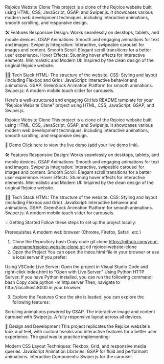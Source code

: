 Rejoice Website Clone
This project is a clone of the Rejoice website built using HTML, CSS, JavaScript, GSAP, and Swiper.js. It showcases various modern web development techniques, including interactive animations, smooth scrolling, and responsive design.


🛠️ Features
Responsive Design: Works seamlessly on desktops, tablets, and mobile devices.
GSAP Animations: Smooth and engaging animations for text and images.
Swiper.js Integration: Interactive, swipeable carousel for images and content.
Smooth Scroll: Elegant scroll transitions for a better user experience.
Hover Effects: Stunning hover effects for interactive elements.
Minimalistic and Modern UI: Inspired by the clean design of the original Rejoice website.


🧑‍💻 Tech Stack
HTML: The structure of the website.
CSS: Styling and layout (including Flexbox and Grid).
JavaScript: Interactive behavior and animations.
GSAP: GreenSock Animation Platform for smooth animations.
Swiper.js: A modern mobile touch slider for carousels.

Here's a well-structured and engaging GitHub README template for your "Rejoice Website Clone" project using HTML, CSS, JavaScript, GSAP, and Swiper.js.

Rejoice Website Clone
This project is a clone of the Rejoice website built using HTML, CSS, JavaScript, GSAP, and Swiper.js. It showcases various modern web development techniques, including interactive animations, smooth scrolling, and responsive design.

🚀 Demo
Click here to view the live demo (add your live demo link).

🛠️ Features
Responsive Design: Works seamlessly on desktops, tablets, and mobile devices.
GSAP Animations: Smooth and engaging animations for text and images.
Swiper.js Integration: Interactive, swipeable carousel for images and content.
Smooth Scroll: Elegant scroll transitions for a better user experience.
Hover Effects: Stunning hover effects for interactive elements.
Minimalistic and Modern UI: Inspired by the clean design of the original Rejoice website.

🧑‍💻 Tech Stack
HTML: The structure of the website.
CSS: Styling and layout (including Flexbox and Grid).
JavaScript: Interactive behavior and animations.
GSAP: GreenSock Animation Platform for smooth animations.
Swiper.js: A modern mobile touch slider for carousels.


💡 Getting Started
Follow these steps to set up the project locally:

Prerequisites
A modern web browser (Chrome, Firefox, Safari, etc.)
1. Clone the Repository
bash
Copy code
git clone https://github.com/your-username/rejoice-website-clone.git
cd rejoice-website-clone
2. Open the Project
You can open the index.html file in your browser or use a local server if you prefer:

Using VSCode Live Server: Open the project in Visual Studio Code and right-click index.html to "Open with Live Server."
Using Python HTTP Server: If you have Python installed, you can run the following command:
bash
Copy code
python -m http.server
Then, navigate to http://localhost:8000 in your browser.

3. Explore the Features
Once the site is loaded, you can explore the following features:

Scrolling animations powered by GSAP.
The interactive image and content carousel with Swiper.js.
A fully responsive layout across all devices.


🎨 Design and Development
This project replicates the Rejoice website's look and feel, with custom tweaks and interactive features for a better user experience. The goal was to practice implementing:

Modern CSS Layout Techniques: Flexbox, Grid, and responsive media queries.
JavaScript Animation Libraries: GSAP for fluid and performant animations.
Interactive Components: Swiper.js for the carousel.
